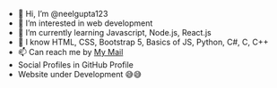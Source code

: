 - 👋 Hi, I’m @neelgupta123
- 👀 I’m interested in web development
- 🌱 I’m currently learning Javascript, Node.js, React.js  
- 🌱 I know HTML, CSS, Bootstrap 5,  Basics   of JS, Python, C#, C, C++
- 📫 Can reach me by [My Mail](mailto:guptaneelhome@gmail.com)
- Social Profiles in GitHub Profile
- Website under Development 😅😅

<!---
neelgupta123/neelgupta123 is a ✨ special ✨ repository because its `README.md` (this file) appears on your GitHub profile.
You can click the Preview link to take a look at your changes.
--->
